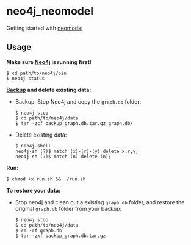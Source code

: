 # neo4j_neomodel
Getting started with [neomodel](https://github.com/robinedwards/neomodel)

## Usage

**Make sure [Neo4j](http://neo4j.com/download/other-releases/) is running first!**

```
$ cd path/to/neo4j/bin
$ neo4j status
```

**[Backup](http://stackoverflow.com/questions/25567744/backup-neo4j-community-edition-offline-in-unix-mac-or-linux?answertab=active#tab-top) and delete existing data:**

* Backup: Stop Neo4j and copy the `graph.db` folder:
  ```
  $ neo4j stop
  $ cd path/to/neo4j/data
  $ tar -zcf backup_graph.db.tar.gz graph.db/
  ```

* Delete existing data:
  ```
  $ neo4j-shell
  neo4j-sh (?)$ match (x)-[r]-(y) delete x,r,y;
  neo4j-sh (?)$ match (n) delete (n);
  ```

**Run:**
```
$ chmod +x run.sh && ./run.sh
```

**To restore your data:** 

* Stop neo4j and clean out a existing `graph.db` folder, and restore the original `graph.db` folder from your backup:

  ```
  $ neo4j stop
  $ cd path/to/neo4j/data
  $ rm -rf graph.db
  $ tar -zxf backup_graph.db.tar.gz
  ```


